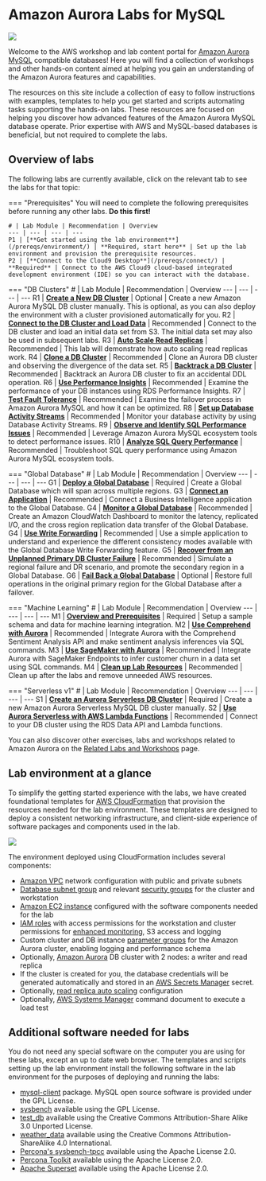 # Amazon Aurora Labs for MySQL

<div class="aurora"><img src="/assets/images/amazon-aurora.svg"></div>

Welcome to the AWS workshop and lab content portal for <a href="https://aws.amazon.com/rds/aurora/details/mysql-details/" target="_blank">Amazon Aurora MySQL</a> compatible databases! Here you will find a collection of workshops and other hands-on content aimed at helping you gain an understanding of the Amazon Aurora features and capabilities.

The resources on this site include a collection of easy to follow instructions with examples, templates to help you get started and scripts automating tasks supporting the hands-on labs. These resources are focused on helping you discover how advanced features of the Amazon Aurora MySQL database operate. Prior expertise with AWS and MySQL-based databases is beneficial, but not required to complete the labs.


## Overview of labs

The following labs are currently available, click on the relevant tab to see the labs for that topic:

=== "Prerequisites"
    You will need to complete the following prerequisites before running any other labs. **Do this first!**

    # | Lab Module | Recommendation | Overview
    --- | --- | --- | ---
    P1 | [**Get started using the lab environment**](/prereqs/environment/) | **Required, start here** | Set up the lab environment and provision the prerequisite resources.
    P2 | [**Connect to the Cloud9 Desktop**](/prereqs/connect/) | **Required** | Connect to the AWS Cloud9 cloud-based integrated development environment (IDE) so you can interact with the database.


=== "DB Clusters"
    # | Lab Module | Recommendation | Overview
    --- | --- | --- | ---
    R1 | [**Create a New DB Cluster**](/provisioned/create/) | Optional | Create a new Amazon Aurora MySQL DB cluster manually. This is optional, as you can also deploy the environment with a cluster provisioned automatically for you.
    R2 | [**Connect to the DB Cluster and Load Data**](/provisioned/interact/) | Recommended | Connect to the DB cluster and load an initial data set from S3. The initial data set may also be used in subsequent labs.
    R3 | [**Auto Scale Read Replicas**](/provisioned/autoscale/) | Recommended | This lab will demonstrate how auto scaling read replicas work.
    R4 | [**Clone a DB Cluster**](/provisioned/clone/) | Recommended | Clone an Aurora DB cluster and observing the divergence of the data set.
    R5 | [**Backtrack a DB Cluster**](/provisioned/backtrack/) | Recommended | Backtrack an Aurora DB cluster to fix an accidental DDL operation.
    R6 | [**Use Performance Insights**](/provisioned/perf-insights/) | Recommended | Examine the performance of your DB instances using RDS Performance Insights.
    R7 | [**Test Fault Tolerance**](/provisioned/failover/) | Recommended | Examine the failover process in Amazon Aurora MySQL and how it can be optimized.
    R8 | [**Set up Database Activity Streams**](/provisioned/das/) | Recommended | Monitor your database activity by using Database Activity Streams.
    R9 | [**Observe and Identify SQL Performance Issues**](/provisioned/perf-observability/) | Recommended | Leverage Amazon Aurora MySQL ecosystem tools to detect performance issues.
    R10 | [**Analyze SQL Query Performance**](/provisioned/perf-analysis/) | Recommended | Troubleshoot SQL query performance using Amazon Aurora MySQL ecosystem tools.


=== "Global Database"
    # | Lab Module | Recommendation | Overview
    --- | --- | --- | ---
    G1 | [**Deploy a Global Database**](/global/deploy/) | Required | Create a Global Database which will span across multiple regions.
    G3 | [**Connect an Application**](/global/biapp/) | Recommended | Connect a Business Intelligence application to the Global Database.
    G4 | [**Monitor a Global Database**](/global/monitor/) | Recommended | Create an Amazon CloudWatch Dashboard to monitor the latency, replicated I/O, and the cross region replication data transfer of the Global Database.
    G4 | [**Use Write Forwarding**](/global/wfwd/) | Recommended | Use a simple application to understand and experience the different consistency modes available with the Global Database Write Forwarding feature.
    G5 | [**Recover from an Unplanned Primary DB Cluster Failure**](/global/failover/) | Recommended | Simulate a regional failure and DR scenario, and promote the secondary region in a Global Database.
    G6 | [**Fail Back a Global Database**](/global/failback/) | Optional | Restore full operations in the original primary region for the Global Database after a failover.


=== "Machine Learning"
    # | Lab Module | Recommendation | Overview
    --- | --- | --- | ---
    M1 | [**Overview and Prerequisites**](/ml/overview/) | Required | Setup a sample schema and data for machine learning integration.
    M2 | [**Use Comprehend with Aurora**](/ml/comprehend/) | Recommended | Integrate Aurora with the Comprehend Sentiment Analysis API and make sentiment analysis inferences via SQL commands.
    M3 | [**Use SageMaker with Aurora**](/ml/sagemaker/) | Recommended | Integrate Aurora with SageMaker Endpoints to infer customer churn in a data set using SQL commands.
    M4 | [**Clean up Lab Resources**](/ml/cleanup/) | Recommended | Clean up after the labs and remove unneeded AWS resources.       


=== "Serverless v1"
    # | Lab Module | Recommendation | Overview
    --- | --- | --- | ---
    S1 | [**Create an Aurora Serverless DB Cluster**](/serverless/create/) | Required | Create a new Amazon Aurora Serverless MySQL DB cluster manually.
    S2 | [**Use Aurora Serverless with AWS Lambda Functions**](/serverless/dataapi/) | Recommended | Connect to your DB cluster using the RDS Data API and Lambda functions.


You can also discover other exercises, labs and workshops related to Amazon Aurora on the [Related Labs and Workshops](/related/labs/) page.


## Lab environment at a glance

To simplify the getting started experience with the labs, we have created foundational templates for <a href="https://aws.amazon.com/cloudformation/" target="_blank">AWS CloudFormation</a> that provision the resources needed for the lab environment. These templates are designed to deploy a consistent networking infrastructure, and client-side experience of software packages and components used in the lab.

<div class="architecture"><img src="/assets/images/generic-architecture.png"></div>

The environment deployed using CloudFormation includes several components:

*	<a href="https://docs.aws.amazon.com/vpc/latest/userguide/what-is-amazon-vpc.html" target="_blank">Amazon VPC</a> network configuration with public and private subnets
*	<a href="https://docs.aws.amazon.com/AmazonRDS/latest/UserGuide/USER_VPC.WorkingWithRDSInstanceinaVPC.html#USER_VPC.Subnets" target="_blank">Database subnet group</a> and relevant <a href="https://docs.aws.amazon.com/vpc/latest/userguide/VPC_SecurityGroups.html" target="_blank">security groups</a> for the cluster and workstation
*	<a href="https://docs.aws.amazon.com/AWSEC2/latest/UserGuide/Instances.html" target="_blank">Amazon EC2 instance</a> configured with the software components needed for the lab
*	<a href="https://docs.aws.amazon.com/IAM/latest/UserGuide/id_roles.html" target="_blank">IAM roles</a> with access permissions for the workstation and cluster permissions for <a href="https://docs.aws.amazon.com/AmazonRDS/latest/UserGuide/USER_Monitoring.OS.html" target="_blank">enhanced monitoring</a>, S3 access and logging
*	Custom cluster and DB instance <a href="https://docs.aws.amazon.com/AmazonRDS/latest/UserGuide/USER_WorkingWithParamGroups.html" target="_blank">parameter groups</a> for the Amazon Aurora cluster, enabling logging and performance schema
*	Optionally, <a href="https://docs.aws.amazon.com/AmazonRDS/latest/AuroraUserGuide/CHAP_AuroraOverview.html" target="_blank">Amazon Aurora</a> DB cluster with 2 nodes: a writer and read replica
* If the cluster is created for you, the database credentials will be generated automatically and stored in an <A href="https://docs.aws.amazon.com/secretsmanager/latest/userguide/intro.html" target="_blank">AWS Secrets Manager</a> secret.
*	Optionally, <a href="https://docs.aws.amazon.com/AmazonRDS/latest/AuroraUserGuide/Aurora.Integrating.AutoScaling.html" target="_blank">read replica auto scaling</a> configuration
*	Optionally, <a href="https://docs.aws.amazon.com/systems-manager/latest/userguide/what-is-systems-manager.html" target="_blank">AWS Systems Manager</a> command document to execute a load test


## Additional software needed for labs

You do not need any special software on the computer you are using for these labs, except an up to date web browser. The templates and scripts setting up the lab environment install the following software in the lab environment for the purposes of deploying and running the labs:

* [mysql-client](https://dev.mysql.com/doc/refman/5.6/en/programs-client.html) package. MySQL open source software is provided under the GPL License.
* [sysbench](https://github.com/akopytov/sysbench) available using the GPL License.
* [test_db](https://github.com/datacharmer/test_db) available using the Creative Commons Attribution-Share Alike 3.0 Unported License.
* [weather_data](https://query.data.world/s/jc734imun7wfihq6q5qeo45xvv5ezw) available using the Creative Commons Attribution-ShareAlike 4.0 International.
* [Percona's sysbench-tpcc](https://github.com/Percona-Lab/sysbench-tpcc) available using the Apache License 2.0.
* [Percona Toolkit](https://www.percona.com/doc/percona-toolkit/LATEST/index.html) available using the Apache License 2.0.
* [Apache Superset](https://superset.apache.org/index.html) available using the Apache License 2.0.
